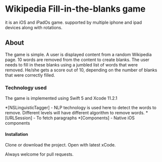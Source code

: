 # Wikipedia Fill-in-the-blanks game
it is an iOS and iPadOs game. supported by multiple iphone and ipad devices along with rotations.

## About
The game is simple. A user is displayed content from a random Wikipedia page. 
10 words are removed from the content to create blanks. 
The user needs to fill in these blanks using a jumbled list of words that were removed. 
He/she gets a score out of 10, depending on the number of blanks that were correctly filled.

### Technology used
The game is implemented using Swift 5 and Xcode 11.2.1

*[NSLinguisticTagger] - NLP technology is used here to detect the words to remove. Different levels will have different algorithm
to remove words.
*[URLSession] - To fetch paragraphs
*[Components] - Native iOS components

#### Installation
Clone or download the project. Open with latest xCode.

Always welcome for pull requests.

